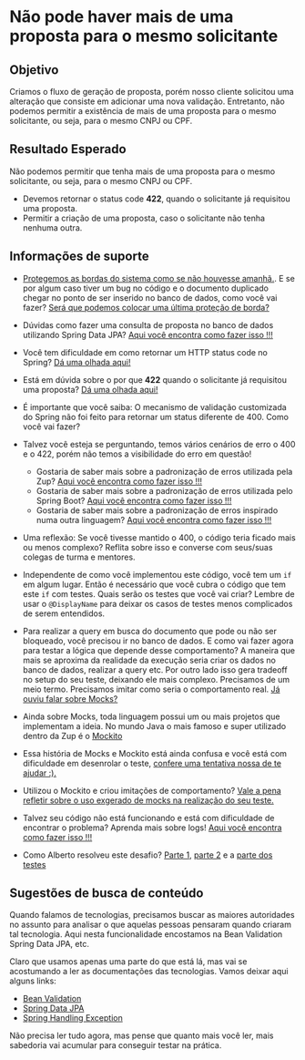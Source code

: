 # Não pode haver mais de uma proposta para o mesmo solicitante

## Objetivo

Criamos o fluxo de geração de proposta, porém nosso cliente solicitou uma alteração que consiste em adicionar uma nova 
validação. Entretanto, não podemos permitir a existência de mais de uma proposta para o mesmo solicitante, ou seja, para o mesmo 
CNPJ ou CPF.

## Resultado Esperado

Não podemos permitir que tenha mais de uma proposta para o mesmo solicitante, ou seja, para o mesmo 
CNPJ ou CPF.

- Devemos retornar o status code **422**, quando o solicitante já requisitou uma proposta.
- Permitir a criação de uma proposta, caso o solicitante não tenha nenhuma outra.

## Informações de suporte

* [Protegemos as bordas do sistema como se não houvesse amanhã.](../informacao_suporte/protegemos-as-bordas.md). E se por algum caso tiver um bug no código e o documento duplicado chegar no ponto de ser inserido no banco de dados, como você vai fazer? [Será que podemos colocar uma última proteção de borda?](../informacao_suporte/banco-dados-eh-borda.md)

* Dúvidas como fazer uma consulta de proposta no banco de dados utilizando Spring Data JPA?  [Aqui você encontra como fazer isso !!!](../informacao_suporte/spring-data-query-methods.md)

* Você tem dificuldade em como retornar um HTTP status code no Spring? [Dá uma olhada aqui!](../informacao_suporte/spring-response-entity.md)

* Está em dúvida sobre o por que **422** quando o solicitante já requisitou uma proposta? [Dá uma olhada aqui!](../informacao_suporte/rest-422.md)

* É importante que você saiba: O mecanismo de validação customizada do Spring não foi feito para retornar um status diferente de 400. Como você vai fazer?

* Talvez você esteja se perguntando, temos vários cenários de erro o 400 e o 422, porém não temos a visibilidade do erro em questão! 

    * Gostaria de saber mais sobre a padronização de erros utilizada pela Zup? [Aqui você encontra como fazer isso !!!](../informacao_suporte/error-zup.md)
    * Gostaria de saber mais sobre a padronização de erros utilizada pelo Spring Boot? [Aqui você encontra como fazer isso !!!](../informacao_suporte/error-spring.md)
    * Gostaria de saber mais sobre a padronização de erros inspirado numa outra linguagem? [Aqui você encontra como fazer isso !!!](../informacao_suporte/error-object-oriented.md)

* Uma reflexão: Se você tivesse mantido o 400, o código teria ficado mais ou menos complexo? Reflita sobre isso e converse com seus/suas colegas de turma e mentores.

* Independente de como você implementou este código, você tem um ```if``` em algum lugar. Então é necessário que você cubra o código que tem este ```if``` com testes. Quais serão os testes que você vai criar? Lembre de usar o ```@DisplayName``` para deixar os casos de testes menos complicados de serem entendidos.

* Para realizar a query em busca do documento que pode ou não ser bloqueado, você precisou ir no banco de dados. E como vai fazer agora para testar a lógica que depende desse comportamento? A maneira que mais se aproxima da realidade da execução seria criar os dados no banco de dados, realizar a query etc. Por outro lado isso gera tradeoff no setup do seu teste, deixando ele mais complexo. Precisamos de um meio termo. Precisamos imitar como seria o comportamento real. [Já ouviu falar sobre Mocks?](https://en.wikipedia.org/wiki/Mock_object#:~:text=In%20object%2Doriented%20programming%2C%20mock,of%20a%20software%20testing%20initiative.&text=The%20technique%20is%20also%20applicable%20in%20generic%20programming.) 

* Ainda sobre Mocks, toda linguagem possui um ou mais projetos que implementam a ideia. No mundo Java o mais famoso e super utilizado dentro da Zup é o [Mockito](https://site.mockito.org/)

* Essa história de Mocks e Mockito está ainda confusa e você está com dificuldade em desenrolar o teste, [confere uma tentativa nossa de te ajudar :).](../informacao_suporte/mocks-mockito.md)

* Utilizou o Mockito e criou imitações de comportamento? [Vale a pena refletir sobre o uso exgerado de mocks na realização do seu teste.](../informacao_suporte/cuidado-exagero-mocks.md)

* Talvez seu código não está funcionando e está com dificuldade de encontrar o problema? Aprenda mais sobre logs! [Aqui você encontra como fazer isso !!!](../informacao_suporte/spring-logging.md)

* Como Alberto resolveu este desafio? [Parte 1](https://github.com/albertotavareszup/nosso-cartao-v2/blob/bloqueia-documento-duplicado/src/main/java/br/com/zup/nossocartao/novaproposta/CriaNovaPropostaController.java), [parte 2](https://github.com/albertotavareszup/nosso-cartao-v2/blob/bloqueia-documento-duplicado/src/main/java/br/com/zup/nossocartao/novaproposta/BloqueiaDocumentoIgualValidator.java) e a [parte dos testes](https://github.com/albertotavareszup/nosso-cartao-v2/blob/bloqueia-documento-duplicado/src/test/java/br/com/zup/nossocartao/novaproposta/CriaNovaPropostaControllerTest.java)

## Sugestões de busca de conteúdo

Quando falamos de tecnologias, precisamos buscar as maiores autoridades no assunto para analisar o que aquelas pessoas 
pensaram quando criaram tal tecnologia. Aqui nesta funcionalidade encostamos na Bean Validation Spring Data JPA, etc. 

Claro que usamos apenas uma parte do que está lá, mas vai se acostumando a ler as documentações das tecnologias. 
Vamos deixar aqui alguns links:

* [Bean Validation](https://beanvalidation.org/)
* [Spring Data JPA](https://spring.io/projects/spring-data-jpa)
* [Spring Handling Exception](https://spring.io/blog/2013/11/01/exception-handling-in-spring-mvc)

Não precisa ler tudo agora, mas pense que quanto mais você ler, mais sabedoria vai acumular para conseguir testar na prática.